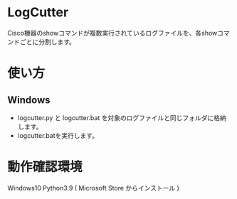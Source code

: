 # LogCutter
Cisco機器のshowコマンドが複数実行されているログファイルを、各showコマンドごとに分割します。

# 使い方
## Windows
* logcutter.py と logcutter.bat を対象のログファイルと同じフォルダに格納します。
* logcutter.batを実行します。

# 動作確認環境
Windows10 Python3.9 ( Microsoft Store からインストール )
